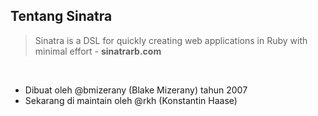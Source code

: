 ##  Tentang Sinatra

> Sinatra is a DSL for quickly creating web applications in Ruby with minimal effort - **sinatrarb.com**

<br>

- Dibuat oleh @bmizerany (Blake Mizerany) tahun 2007
- Sekarang di maintain oleh @rkh (Konstantin Haase)
